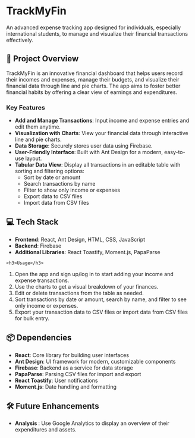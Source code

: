   <h1>TrackMyFin</h1>
  <p>An advanced expense tracking app designed for individuals, especially international students, to manage and visualize their financial transactions effectively.</p>

  <h2>🚀 Project Overview</h2>
  <p>TrackMyFin is an innovative financial dashboard that helps users record their incomes and expenses, manage their budgets, and visualize their financial data through line and pie charts. The app aims to foster better financial habits by offering a clear view of earnings and expenditures.</p>

  <h3>Key Features</h3>
  <ul>
    <li><strong>Add and Manage Transactions</strong>: Input income and expense entries and edit them anytime.</li>
    <li><strong>Visualization with Charts</strong>: View your financial data through interactive line and pie charts.</li>
    <li><strong>Data Storage</strong>: Securely stores user data using Firebase.</li>
    <li><strong>User-Friendly Interface</strong>: Built with Ant Design for a modern, easy-to-use layout.</li>
    <li><strong>Tabular Data View</strong>: Display all transactions in an editable table with sorting and filtering options:
      <ul>
        <li>Sort by date or amount</li>
        <li>Search transactions by name</li>
        <li>Filter to show only income or expenses</li>
        <li>Export data to CSV files</li>
        <li>Import data from CSV files</li>
      </ul>
    </li>
  </ul>

  <h2>💻 Tech Stack</h2>
  <ul>
    <li><strong>Frontend</strong>: React, Ant Design, HTML, CSS, JavaScript</li>
    <li><strong>Backend</strong>: Firebase</li>
    <li><strong>Additional Libraries</strong>: React Toastify, Moment.js, PapaParse</li>
  </ul>

    <h3>Usage</h3>
  <ol>
    <li>Open the app and sign up/log in to start adding your income and expense transactions.</li>
    <li>Use the charts to get a visual breakdown of your finances.</li>
    <li>Edit or delete transactions from the table as needed.</li>
    <li>Sort transactions by date or amount, search by name, and filter to see only income or expenses.</li>
    <li>Export your transaction data to CSV files or import data from CSV files for bulk entry.</li>
  </ol>

  <h2>📦 Dependencies</h2>
  <ul>
    <li><strong>React</strong>: Core library for building user interfaces</li>
    <li><strong>Ant Design</strong>: UI framework for modern, customizable components</li>
    <li><strong>Firebase</strong>: Backend as a service for data storage</li>
    <li><strong>PapaParse</strong>: Parsing CSV files for import and export</li>
    <li><strong>React Toastify</strong>: User notifications</li>
    <li><strong>Moment.js</strong>: Date handling and formatting</li>
  </ul>

  <h2>🛠 Future Enhancements</h2>
  <ul>
    <li><strong>Analysis </strong>: Use Google Analytics to display an overview of their expenditures and assets.</li>
  </ul>

</body>

